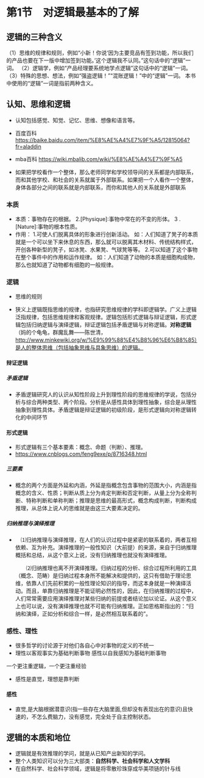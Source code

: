 # 第1节　对逻辑最基本的了解

## 逻辑的三种含义

（1）思维的规律和规则，例如“小新！你说‘因为主要竞品有签到功能，所以我们的产品也要在下一版中增加签到功能。’这个逻辑我不认同。”这句话中的“逻辑”一词。
（2）逻辑学，例如“产品经理要系统地学点逻辑”这句话中的“逻辑”一词。
（3）特殊的思想、想法，例如“强盗逻辑！”“混账逻辑！”中的“逻辑”一词。
本书中使用的“逻辑”一词是指前两种含义。

## 认知、思维和逻辑

* 认知包括感觉、知觉、记忆、思维、想像和语言等。
* 百度百科 https://baike.baidu.com/item/%E8%AE%A4%E7%9F%A5/12815064?fr=aladdin
* mba百科 https://wiki.mbalib.com/wiki/%E8%AE%A4%E7%9F%A5

* 如果把学校看作一个整体，那么老师同学和学校领导间的关系都是内部联系，而和其他学校、和社会的关系就属于外部联系。如果把一个人看作一个整体，身体各部分之间的联系就是内部联系，而你和其他人的关系就是外部联系

### 本质

* 本质：事物存在的根据。
  2.[Physique]∶事物中常在的不变的形体。
  3 . [Nature]∶事物的根本性质。
* 作用：
  1.可使人们脱离具体的形象进行创新活动。
  如：人们知道了凳子的本质就是一个可以坐下来休息的东西，那么就可以脱离其木材料、传统结构样式，开创各种新型的凳子，如冰凳、水果凳、气球凳等等。
  2.可以知道了这个事物在整个事件中的作用和运作规律。
  如：人们知道了动物的本质是细胞构成物，那么也就知道了动物都有细胞的一般规律。

### 逻辑

* 思维的规则

* 狭义上逻辑既指思维的规律，也指研究思维规律的学科即逻辑学。广义上逻辑泛指规律，包括思维规律和客观规律。逻辑包括形式逻辑与辩证逻辑，形式逻辑包括归纳逻辑与演绎逻辑，辩证逻辑包括矛盾逻辑与对称逻辑。**对称逻辑**（妈的个龟龟，群魔乱舞——陈世清，http://www.minkewiki.org/w/%E9%99%88%E4%B8%96%E6%B8%85）是人的整体思维（包括抽象思维与具象思维）的逻辑。

#### 辩证逻辑

##### 矛盾逻辑

* 矛盾逻辑研究人的认识从知性阶段上升到理性阶段的思维规律的学说，包括分析与综合两种类型、两个阶段。分析是从感性具体到理性抽象，综合是从理性抽象到理性具体。矛盾逻辑是辩证逻辑的初级阶段，是形式逻辑向对称逻辑转化的中间环节

#### 形式逻辑

* 形式逻辑有三个基本要素：概念、命题（判断）、推理。
* https://www.cnblogs.com/feng9exe/p/8716348.html

##### 三要素

* 概念的两个方面是外延和内涵，外延是指概念包含事物的范围大小，内涵是指概念的含义、性质；判断从质上分为肯定判断和否定判断，从量上分为全称判断、特称判断和单称判断；推理是思维的最高形式，概念构成判断，判断构成推理，从总体上说人的思维就是由这三大要素决定的。

##### 归纳推理与演绎推理

* 　⑴归纳推理与演绎推理，在人们的认识过程中是紧密的联系着的，两者互相依赖、互为补充。演绎推理的一般性知识（大前提）的来源，来自于归纳推理概括和总结，从这个意义上说，没有归纳推理也就没有演绎推理。

    　　⑵归纳推理也离不开演绎推理。归纳过程的分析、综合过程所利用的工具（概念、范畴）是归纳过程本身所不能解决和提供的，这只有借助于理论思维，依靠人们先前积累的一般性理论知识的指导，而这本身就是一种演绎活动。而且，单靠归纳推理是不能证明必然性的，因此，在归纳推理的过程中，人们常常需要应用演绎推理对某些归纳的前提或者结论加以论证。从这个意义上也可以说，没有演绎推理也就不可能有归纳推理。正如恩格斯指出的：“归纳和演绎，正如分析和综合一样，是必然相互联系着的”。

### 感性、理性

* 很多哲学的讨论源于对他们各自心中对事物的定义的不统一
* 理性以客观事实为基础判断事物
  感性以自我感知为基础判断事物

一个更注重逻辑，一个更注重经验

* 感性是直觉，理想是靠判断

#### 感性

* 直觉,是大脑根据潜意识(指一些存在大脑里面,但却没有表现出在的意识)且快速的，不怎么费脑力，没有感觉，完全处于自主控制状态。

## 逻辑的本质和地位

* 逻辑就是有效推理的学问，就是从已知产出新知的学问。
* 整个人类知识可以分为三大部类：**自然科学、社会科学和人文学科**
* 在自然科学、社会科学领域，逻辑是将零散珍珠穿成华美项链的针与线